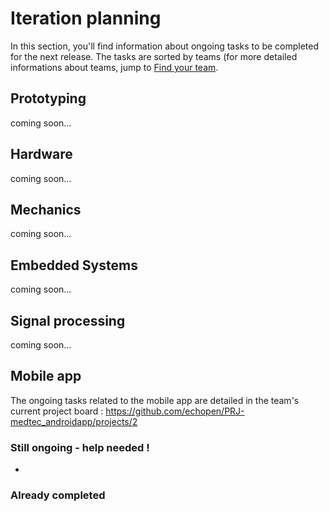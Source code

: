 # Iteration planning
In this section, you'll find information about ongoing tasks to be completed for the next release. The tasks are sorted by teams (for more detailed informations about teams, jump to [Find your team](../howto/teams.md).


## Prototyping
coming soon...

## Hardware

coming soon...

## Mechanics

coming soon...

## Embedded Systems

coming soon...


## Signal processing

coming soon...

## Mobile app

The ongoing tasks related to the mobile app are detailed in the team's current project board : <https://github.com/echopen/PRJ-medtec_androidapp/projects/2>

### Still ongoing - help needed !
* 

### Already completed

